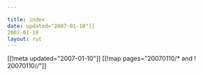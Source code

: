 ```yaml
---

title: index
date: updated="2007-01-10"]]
2007-01-10
layout: rut
---
```


[[!meta updated="2007-01-10"]]
[[!map pages="20070110/* and ! 20070110/*/*"]]
